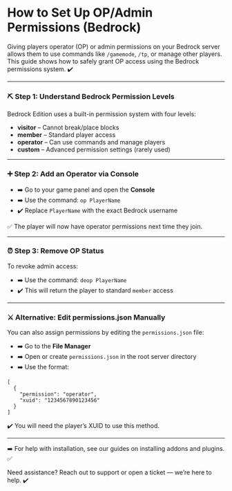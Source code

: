 # How to Set Up OP/Admin Permissions (Bedrock)

Giving players operator (OP) or admin permissions on your Bedrock server allows them to use commands like `/gamemode`, `/tp`, or manage other players. This guide shows how to safely grant OP access using the Bedrock permissions system. ✔️

***

### ⛏️ Step 1: Understand Bedrock Permission Levels

Bedrock Edition uses a built-in permission system with four levels:

* **visitor** – Cannot break/place blocks
* **member** – Standard player access
* **operator** – Can use commands and manage players
* **custom** – Advanced permission settings (rarely used)

***

### ➕ Step 2: Add an Operator via Console

* ➡️ Go to your game panel and open the **Console**
* ➡️ Use the command: `op PlayerName`
* ✔️ Replace `PlayerName` with the exact Bedrock username

✅ The player will now have operator permissions next time they join.

***

### ⏰ Step 3: Remove OP Status

To revoke admin access:

* ➡️ Use the command: `deop PlayerName`
* ✔️ This will return the player to standard `member` access

***

### ⚔️ Alternative: Edit permissions.json Manually

You can also assign permissions by editing the `permissions.json` file:

* ➡️ Go to the **File Manager**
* ➡️ Open or create `permissions.json` in the root server directory
* ➡️ Use the format:

```
[
  {
    "permission": "operator",
    "xuid": "1234567890123456"
  }
]
```

✔️ You will need the player’s XUID to use this method.

***

➡️ For help with installation, see our guides on installing addons and plugins. ✅

Need assistance? Reach out to support or open a ticket — we’re here to help. ✔️
